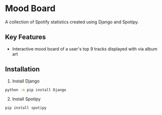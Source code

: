 # Mood Board

A collection of Spotify statistics created using Django and Spotipy.

## Key Features
- Interactive mood board of a user's top 9 tracks displayed with via album art

## Installation

1. Install Django
```bash
python -m pip install Django
```

2. Install Spotipy
```bash
pip install spotipy
```
